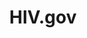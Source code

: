 ---
# This topic lives at
# https://digital.gov/topics/hiv-gov

# Topic Title
title: "HIV.gov"

# description — keep it short and clear
summary: ""

# Weight
weight: 1

# For more information on managing topics,
# see https://github.com/GSA/digitalgov.gov/wiki/topics
---